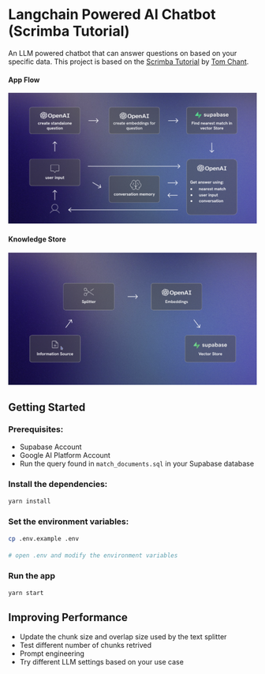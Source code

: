 # Langchain Powered AI Chatbot (Scrimba Tutorial)

An LLM powered chatbot that can answer questions on based on your specific data.
This project is based on the [Scrimba Tutorial](https://v2.scrimba.com/the-official-langchainjs-course-c02t) by [Tom Chant](https://v2.scrimba.com/@DoubleNemesis).

#### App Flow

![App Flow](./assets/app-flow.png)

#### Knowledge Store

![Knowledge Store](./assets/knowledge-store.png)

## Getting Started

### Prerequisites:

- Supabase Account
- Google AI Platform Account
- Run the query found in `match_documents.sql` in your Supabase database

### Install the dependencies:

```bash
yarn install
```

### Set the environment variables:

```bash
cp .env.example .env

# open .env and modify the environment variables
```

### Run the app

```bash
yarn start
```

## Improving Performance

- Update the chunk size and overlap size used by the text splitter
- Test different number of chunks retrived
- Prompt engineering
- Try different LLM settings based on your use case
